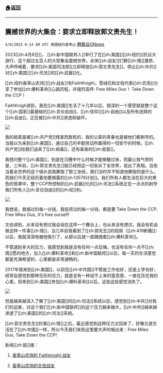 ###  [:house:返回](README.md)
---


## 震撼世界的大集会：要求立即释放郭文贵先生！
`4/9/2023 6:14 AM UTC 美國纽约香草山` [轉載自GNews](https://gnews.org/articles/1080899)

2023[[zh:4月8日]]， [[zh:新中国联邦人]]举行了在[[zh:美国]][[zh:纽约]]抗议大游行，这个超过五百人的大型集会震撼世界。全体[[zh:战友]]们群[[zh:情]]激昂、大声呼喊着，要求[[zh:美国司法部]]立即释放[[zh:郭文贵先生]]，停止[[zh:中共]]对[[zh:美国]][[zh:司法]]的[[zh:武器]]化。

[[zh:纽约香草山农场]][[zh:战友]]有FaithKnight，雪绒花和文伯代表[[zh:农场]]分享了参加[[zh:爆料革命]]心路历程，并强烈高呼: Free Miles Guo！ Take Down the CCP！

FaithKnigh讲到，我在[[zh:美国]]生活了十几年以后，很深的一个感受就是整个这个[[zh:国家]]最基础的[[zh:言论自由]]、[[zh:信仰]][[zh:自由]]以及所有选择的[[zh:自由]]，正在被[[zh:中共]]渗透和破坏。

![](https://i.imgur.com/19AMBoh.png)


我的祖辈是被[[zh:共产党]]残害而致死的，我的父辈的青春也是被他们都剥夺的。当我以为来到[[zh:美国]]，通过自己的辛勤劳动所赢得的一切安宁的时候，[[zh:共产党]]给我们送来了[[zh:病毒]]，还有毒害的[[zh:疫苗]]。

我想问整个[[zh:美国]]，到底在沉睡中什么时候才能够醒过来，而最让我气愤的是，三年前，[[zh:郭文贵先生]]就已经把这一切告诉了全世界，说出了真相。当他当着全世界的这个镜头说我撕毁了那三张纸，我们当时并不知道他撕毁的是什么，而我们今天正经历着他要揭露的[[zh:13579计划]]。我们所有人都生活在巨大的黑色的笼罩中，整个CCP所控制的[[zh:武器]]化的[[zh:司法]]系统正在一点点的剥夺我们所有人[[zh:言论自由]]的[[zh:权]]利。

![](https://i.imgur.com/iXmrGWL.png)

我想说，我捐过的每一分钱，我投资过的每一分钱，都是要 Take Down the CCP, Free Miles Guo, It's free ourself!
   
文伯讲到，从来没有想过我会站在这样一个舞台上，也从来没有想过，我会有机会做这样一件事[[zh:情]]，当几年前我看到了[[zh:郭先生]]的视频（[[zh:419断播]]）以后，我就深深地被他吸引了，从那以后就一直跟随着[[zh:爆料革命]]。

不管遇到多大的压力，我感觉到我是没有任何一点后悔，也没有任何一点不[[zh:情]]愿的地方，加入[[zh:爆料革命]]和[[zh:新中国联邦]]以后，每一天的生活感觉都是充满希望的，心里都是非常通畅的。

2017年我来到[[zh:美国]]，以前在[[zh:中共国]]不管是工作也好，还是上学也好，经常会感觉到那种无形的压力，就是总有一种说不上来的窒息感，一直在压在我的心里。但来到[[zh:美国]]参加[[zh:爆料革命]]以后，这些这些感觉消失了。


![](https://i.imgur.com/fwUXap1.png)



但是越来越深入了解了[[zh:美国]]的[[zh:司法]]系统以后，感觉到[[zh:中共]]对我们的迫害，对这个我们[[zh:新中国联邦]]的这个压力越来越大，[[zh:中共]]越来越渗透了[[zh:美国]]的[[zh:司法]]系统。

[[zh:郭文贵先生]]的事[[zh:情]]之后，最近感觉到这种压力又回来了，好像又是生活在了[[zh:中国]]一样，所以今天我们来到这里要大声的喊出来：Free Miles Guo, Take Down the CCP! 

新闻[[zh:链]]接：

1. [香草山农场的 Faithknight 战友](https://gettr.com/post/p2dwkioee4d)

2. [香草山农场的文伯战友](https://gettr.com/post/p2dv8ln4dc3)
    

